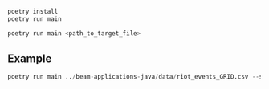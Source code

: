 
```python
poetry install
poetry run main
```


```python
poetry run main <path_to_target_file>
```
## Example
```python
poetry run main ../beam-applications-java/data/riot_events_GRID.csv --scenario=GAUSSIAN
```
